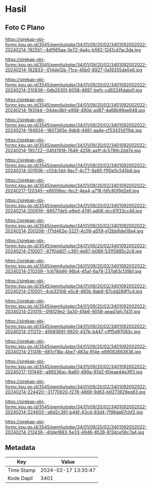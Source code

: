 # Hasil

## Foto C Plano

https://sirekap-obj-formc.kpu.go.id/3545/pemilu/pdpr/34/01/09/20/02/3401092002022-20240214-192551--4df565aa-3e72-4a4c-b592-1241cd7ac3da.jpg

https://sirekap-obj-formc.kpu.go.id/3545/pemilu/pdpr/34/01/09/20/02/3401092002022-20240214-192833--014de12b-71ce-46b0-8927-0a19355de0e6.jpg

https://sirekap-obj-formc.kpu.go.id/3545/pemilu/pdpr/34/01/09/20/02/3401092002022-20240214-210838--0db2630f-6058-4897-befc-cd9224fdabd1.jpg

https://sirekap-obj-formc.kpu.go.id/3545/pemilu/pdpr/34/01/09/20/02/3401092002022-20240214-193144--04dec8b1-e958-490d-ad87-4a68b96ee648.jpg

https://sirekap-obj-formc.kpu.go.id/3545/pemilu/pdpr/34/01/09/20/02/3401092002022-20240214-194924--1807265e-9db8-4481-aa4e-cf53431d7fbb.jpg

https://sirekap-obj-formc.kpu.go.id/3545/pemilu/pdpr/34/01/09/20/02/3401092002022-20240214-195722--04fd7818-7646-4256-aa1f-dc5789c2dd7e.jpg

https://sirekap-obj-formc.kpu.go.id/3545/pemilu/pdpr/34/01/09/20/02/3401092002022-20240214-201506--cf2dc1dd-9ac7-4c77-8a95-f1f0e5c545b6.jpg

https://sirekap-obj-formc.kpu.go.id/3545/pemilu/pdpr/34/01/09/20/02/3401092002022-20240217-120345--e8f006ec-fec2-4ea4-a718-fdfc80f9d2e6.jpg

https://sirekap-obj-formc.kpu.go.id/3545/pemilu/pdpr/34/01/09/20/02/3401092002022-20240214-200019--88577de5-e9ed-474f-ad06-dcc81f33cc46.jpg

https://sirekap-obj-formc.kpu.go.id/3545/pemilu/pdpr/34/01/09/20/02/3401092002022-20240214-200208--f71d462e-5221-4c09-a559-e12bb6de09a4.jpg

https://sirekap-obj-formc.kpu.go.id/3545/pemilu/pdpr/34/01/09/20/02/3401092002022-20240214-210007--87f0dd07-c361-4e67-b088-531f5885c2c8.jpg

https://sirekap-obj-formc.kpu.go.id/3545/pemilu/pdpr/34/01/09/20/02/3401092002022-20240214-210209--1c678d46-96b4-45a1-8a78-237a83c139bf.jpg

https://sirekap-obj-formc.kpu.go.id/3545/pemilu/pdpr/34/01/09/20/02/3401092002022-20240214-210501--4cb33106-e5c8-485b-8ab9-87cdd289f1c4.jpg

https://sirekap-obj-formc.kpu.go.id/3545/pemilu/pdpr/34/01/09/20/02/3401092002022-20240214-231015--0f8129e2-3a30-45b6-9058-aead7afc7d31.jpg

https://sirekap-obj-formc.kpu.go.id/3545/pemilu/pdpr/34/01/09/20/02/3401092002022-20240214-211213--45683691-9920-437b-b447-cfff5d97083c.jpg

https://sirekap-obj-formc.kpu.go.id/3545/pemilu/pdpr/34/01/09/20/02/3401092002022-20240214-211418--661cf18a-4be7-483a-914e-e99082663636.jpg

https://sirekap-obj-formc.kpu.go.id/3545/pemilu/pdpr/34/01/09/20/02/3401092002022-20240217-131449--a99236ac-6a60-499a-97d2-60eae44e3ff3.jpg

https://sirekap-obj-formc.kpu.go.id/3545/pemilu/pdpr/34/01/09/20/02/3401092002022-20240214-224420--31770620-f278-4869-9d63-b9273929ee83.jpg

https://sirekap-obj-formc.kpu.go.id/3545/pemilu/pdpr/34/01/09/20/02/3401092002022-20240214-224603--a6d2c391-b44f-43cd-93d4-7f96da67cbf2.jpg

https://sirekap-obj-formc.kpu.go.id/3545/pemilu/pdpr/34/01/09/20/02/3401092002022-20240214-212438--40de1883-5e33-4946-8528-813dce56c7a4.jpg


## Metadata

| Key        | Value               |
| ---------- | ------------------- |
| Time Stamp | 2024-02-17 13:35:47 |
| Kode Dapil | 3401                |



